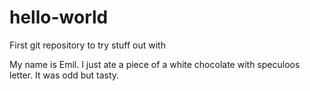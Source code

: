 # hello-world
First git repository to try stuff out with

My name is Emil.
I just ate a piece of a white chocolate with speculoos letter.
It was odd but tasty.
